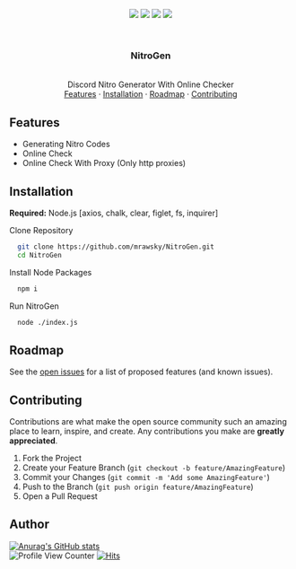 <p align="center">
<img src=https://img.shields.io/github/stars/mrawsky/NitroGen?style=?style=for-the-badge&color=blue />
<img src=https://img.shields.io/github/forks/mrawsky/NitroGen?style=?style=for-the-badge&color=blue />
<img src=https://img.shields.io/github/issues/mrawsky/NitroGen?style=?style=for-the-badge&color=blue />
<img src=https://img.shields.io/github/issues-pr/mrawsky/NitroGen?style=?style=for-the-badge&color=blue />
<p>
<br />

<div align="center">
  <h3 align="center">NitroGen</h3>
  <p align="center">
    <br />
    Discord Nitro Generator With Online Checker
    <br />
    <a href="#Features">Features</a>
    ·
    <a href="#Installation">Installation</a>
    ·
    <a href="#Roadmap">Roadmap</a>
    ·
    <a href="#Contributing">Contributing</a>
  </p>
</div>

## Features

- Generating Nitro Codes
- Online Check
- Online Check With Proxy (Only http proxies)

## Installation

**Required:** Node.js [axios, chalk, clear, figlet, fs, inquirer]

Clone Repository

```bash
  git clone https://github.com/mrawsky/NitroGen.git
  cd NitroGen
```

Install Node Packages

```bash
  npm i
```

Run NitroGen

```bash
  node ./index.js
```

## Roadmap

See the <a href="https://github.com/mrawsky/NitroGen/issues">open issues</a> for a list of proposed features (and known issues).

## Contributing

Contributions are what make the open source community such an amazing place to learn, inspire, and create. Any contributions you make are **greatly appreciated**.
1. Fork the Project
2. Create your Feature Branch (`git checkout -b feature/AmazingFeature`)
3. Commit your Changes (`git commit -m 'Add some AmazingFeature'`)
4. Push to the Branch (`git push origin feature/AmazingFeature`)
5. Open a Pull Request

## Author

[![Anurag's GitHub stats](https://github-readme-stats.vercel.app/api?username=mrawsky)](https://github.com/anuraghazra/github-readme-stats)
<br/>
![Profile View Counter](https://komarev.com/ghpvc/?username=mrawsky)
[![Hits](https://hits.seeyoufarm.com/api/count/incr/badge.svg?url=https%3A%2F%2Fgithub.com%2Fmrawsky%2FNitroGen&count_bg=%230879BA&title_bg=%234E4E4E&icon=&icon_color=%23E7E7E7&title=hits&edge_flat=true)](https://hits.seeyoufarm.com)